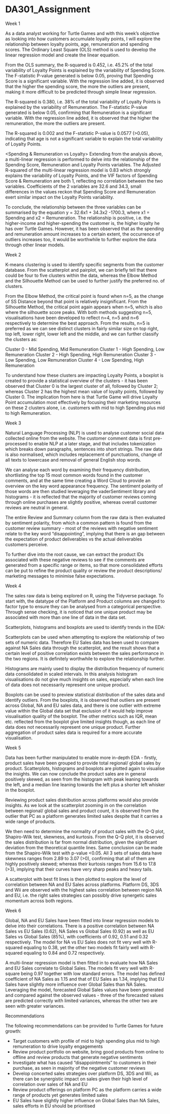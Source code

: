 # DA301_Assignment


Week 1

As a data analyst working for Turtle Games and with this week’s objective as looking into how customers accumulate loyalty points, I will explore the relationship between loyalty points, age, remuneration and spending scores. The Ordinary Least Square (OLS) method is used to develop the linear regression model and create the linear equation.

<Spending vs Loyalty> From the OLS summary, the R-squared is 0.452, i.e. 45.2% of the total variability of Loyalty Points is explained by the variability of Spending Score. The F-statistic P-value generated is below 0.05, proving that Spending Score is a significant variable. With the regression line added, it is observed that the higher the spending score, the more the outliers are present, making it more difficult to be predicted through simple linear regression.

<Remuneration vs Loyalty> The R-squared is 0.380, i.e. 38% of the total variability of Loyalty Points is explained by the variability of Remuneration. The F-statistic P-value generated is below 0.05, confirming that Remuneration is a significant variable. With the regression line added, it is observed that the higher the remuneration, the more the outliers are present.

<Age vs Loyalty> The R-squared is 0.002 and the F-statistic P-value is 0.0577 (>0.05), indicating that age is not a significant variable to explain the total variability of Loyalty Points.

<Spending & Remuneration vs Loyalty> Extending from the analysis above, a multi-linear regression is performed to delve into the relationship of the Spending Score, Remuneration and Loyalty Points variables. The Adjusted R-squared of the multi-linear regression model is 0.83 which strongly explains the variability of Loyalty Points, and the VIF factors of Spending Score & Remuneration are both 1, reflecting no correlation between the two variables. Coefficients of the 2 variables are 32.6 and 34.3, small differences in the values reckon that Spending Score and Remuneration exert similar impact on the Loyalty Points variability.

To conclude, the relationship between the three variables can be summarised by the equation y = 32.6x1 + 34.3x2 -1700.3, where x1 = Spending and x2 = Remuneration. The relationship is positive, i.e. the higher-income and higher-spending the customer is, the higher loyalty he has over Turtle Games. However, it has been observed that as the spending and remuneration amount increases to a certain extent, the occurrence of outliers increases too, it would be worthwhile to further explore the data through other linear models.


Week 2

K-means clustering is used to identify specific segments from the customer database. From the scatterplot and pairplot, we can briefly tell that there could be four to five clusters within the data, whereas the Elbow Method and the Silhouette Method can be used to further justify the preferred no. of clusters.

From the Elbow Method, the critical point is found when n=5, as the change of SS Distance beyond that point is relatively insignificant. From the Silhouette Method, the critical point again appears when n=5, which is also where the silhouette score peaks. With both methods suggesting n=5, visualisations have been developed to reflect n=4, n=5 and n=6 respectively to determine the best approach. From the results, n=5 is preferred as we can see distinct clusters in fairly similar size on top right, top left, lower right, lower left and the middle, and we can further classify the clusters as:

Cluster 0 - Mid Spending, Mid Remuneration
Cluster 1 - High Spending, Low Remuneration
Cluster 2 - High Spending, High Remuneration
Cluster 3 - Low Spending, Low Remuneration
Cluster 4 - Low Spending, High Remuneration

To understand how these clusters are impacting Loyalty Points, a boxplot is created to provide a statistical overview of the clusters - it has been observed that Cluster 0 is the largest cluster of all, followed by Cluster 2; whereas Cluster 2 has the highest mean value of loyalty points, followed by Cluster 0. The implication from here is that Turtle Game will drive Loyalty Point accumulation most effectively by focusing their marketing resources on these 2 clusters alone, i.e. customers with mid to high Spending plus mid to high Remuneration.


Week 3

Natural Language Processing (NLP) is used to analyse customer social data collected online from the website. The customer comment data is first pre-processed to enable NLP at a later stage, and that includes tokenization which breaks down paragraphs, sentences into short strings. The raw data is also normalised, which includes replacement of punctuations, change of all texts to lowercase and removal of general English stop words. 

We can analyse each word by examining their frequency distribution, shortlisting the top 15 most common words found in the customer comments, and at the same time creating a Word Cloud to provide an overview on the key word appearance frequency. The sentiment polarity of those words are then studied leveraging the vaderSentiment library and histograms - it is reflected that the majority of customer reviews coming through online purchases are slightly positive, whereas overall customer reviews are neutral in general.

The entire Review and Summary column from the raw data is then evaluated by sentiment polarity, from which a common pattern is found from the customer review summary - most of the reviews with negative sentiment relate to the key word “disappointing”, implying that there is an gap between the expectation of product deliverables vs the actual deliverables customers perceive.

To further dive into the root cause, we can extract the product IDs associated with these negative reviews to see if the comments are generated from a specific range or items, so that more consolidated efforts can be put to refine the product quality or review the product descriptions/ marketing messages to minimise false expectations.


Week 4

The sales raw data is being explored on R, using the Tidyverse package. To start with, the datatype of the Platform and Product columns are changed to factor type to ensure they can be analysed from a categorical perspective. Through sense checking, it is noticed that one unique product may be associated with more than one line of data in the data set.

Scatterplots, histograms and boxplots are used to identify trends in the EDA:

<Scatterplots> Scatterplots can be used when attempting to explore the relationship of two sets of numeric data. Therefore EU Sales data has been used to compare against NA Sales data through the scatterplot, and the result shows that a certain level of positive correlation exists between the sales performance in the two regions. It is definitely worthwhile to explore the relationship further.

<Histograms> Histograms are mainly used to display the distribution frequency of numeric data consolidated in scaled intervals. In this analysis histogram visualisations do not give much insights on sales, especially when each line of data does not necessarily represent one unique product.

<Boxplots> Boxplots can be used to preview statistical distribution of the sales data and identify outliers. From the boxplots, it is observed that outliers are present across Global, NA and EU sales data, and there is one outlier with extreme value within the Global data set that exclusion of it would help improve visualisation quality of the boxplot. The other metrics such as IQR, mean etc. reflected from the boxplot give limited insights though, as each line of data does not necessarily represent one unique product. Further aggregation of product sales data is required for a more accurate visualisation.


Week 5

Data has been further manipulated to enable more in-depth EDA - firstly, product sales have been grouped to provide total regional/ global sales by product. Scatterplots, histograms and boxplots are plotted again to visualise the insights. We can now conclude the product sales are in general positively skewed, as seen from the histogram with peak leaning towards the left, and a median line leaning towards the left plus a shorter left whisker in the boxplot.

Reviewing product sales distribution across platforms would also provide insights. As we look at the scatterplot zooming in on the correlation between regional/ global sales and product count, it is observed from the outlier that PC as a platform generates limited sales despite that it carries a wide range of products.

We then need to determine the normality of product sales with the Q-Q plot, Shapiro-Wilk test, skewness, and kurtosis. From the Q-Q plot, it is observed the sales distribution is far from normal distribution, given the significant deviation from the theoretical quantile lines. Same conclusion can be made from the Shapiro-Wilk test with p-value <0.05. All 3 sets of sales data have skewness ranges from 2.89 to 3.07 (>0), confirming that all of them are highly positively skewed; whereas their kurtosis ranges from 15.6 to 17.8 (>3), implying that their curves have very sharp peaks and heavy tails.

A scatterplot with best fit lines is then plotted to explore the level of correlation between NA and EU Sales across platforms. Platform DS, 3DS and Wii are observed with the highest sales correlation between region NA and EU, i.e. the right sales strategies can possibly drive synergetic sales momentum across both regions.


Week 6

Global, NA and EU Sales have been fitted into linear regression models to delve into their correlations. There is a positive correlation between NA Sales vs EU Sales (0.62), NA Sales vs Global Sales (0.92) as well as EU Sales vs Global Sales (85%), with coefficients of 0.92, 0.51 and 0.32 respectively. The model for NA vs EU Sales does not fit very well with R-squared equaling to 0.38, yet the other two models fit fairly well with R-squared equaling to 0.84 and 0.72 respectively.

A multi-linear regression model is then fitted in to evaluate how NA Sales and EU Sales correlate to Global Sales. The models fit very well with R-square being 0.97 together with low standard errors. The model has defined coefficient of NA Sales as 1.15 and that of EU Sales as 1.34, implying that EU Sales have slightly more influence over Global Sales than NA Sales. Leveraging the model, forecasted Global Sales values have been generated and compared against the observed values - three of the forecasted values are predicted correctly with limited variances, whereas the other two are seen with greater variances.


Recommendations

The following recommendations can be provided to Turtle Games for future growth:

- Target customers with profile of mid to high spending plus mid to high remuneration to drive loyalty engagements
- Review product portfolio on website, bring good products from online to offline and review products that generate negative sentiments
- Investigate what has caused “disappointments” to customers in their purchase, as seen in majority of the negative customer reviews
- Develop concerted sales strategies over platform DS, 3DS and Wii, as there can be synergistic impact on sales given their high level of correlation over sales of NA and EU
- Review product offerings on platform PC as the platform carries a wide range of products yet generates limited sales
- EU Sales have slightly higher influence on Global Sales than NA Sales, sales efforts in EU should be prioritised

